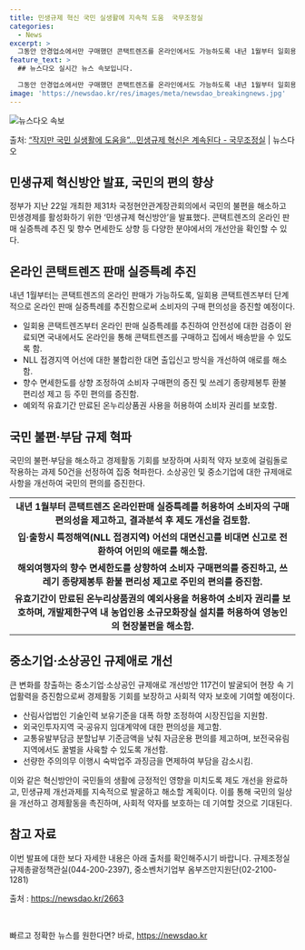 ```yaml
---
title: 민생규제 혁신 국민 실생활에 지속적 도움  국무조정실
categories:
  - News
excerpt: >
  그동안 안경업소에서만 구매했던 콘택트렌즈를 온라인에서도 가능하도록 내년 1월부터 일회용 콘택트렌즈부터 단계적…
feature_text: >
  ## 뉴스다오 실시간 뉴스 속보입니다.

  그동안 안경업소에서만 구매했던 콘택트렌즈를 온라인에서도 가능하도록 내년 1월부터 일회용 콘택트렌즈부터 단계적…
image: 'https://newsdao.kr/res/images/meta/newsdao_breakingnews.jpg'
---
```


![뉴스다오 속보](https://newsdao.kr/res/images/meta/newsdao_breakingnews.jpg)

<p>출처: <a href="https://newsdao.kr/2663" rel="dofollow">“작지만 국민 실생활에 도움을”…민생규제 혁신은 계속된다 - 국무조정실</a> | 뉴스다오</p>

<h2 data-ke-size="size28">민생규제 혁신방안 발표, 국민의 편의 향상</h2>

<p data-ke-size="size16">정부가 지난 22일 개최한 제31차 국정현안관계장관회의에서 국민의 불편을 해소하고 민생경제를 활성화하기 위한 ‘민생규제 혁신방안’을 발표했다. 콘택트렌즈의 온라인 판매 실증특례 추진 및 향수 면세한도 상향 등 다양한 분야에서의 개선안을 확인할 수 있다.</p>

<h2 data-ke-size="size24">온라인 콘택트렌즈 판매 실증특례 추진</h2>
<p data-ke-size="size16">내년 1월부터는 콘택트렌즈의 온라인 판매가 가능하도록, 일회용 콘택트렌즈부터 단계적으로 온라인 판매 실증특례를 추진함으로써 소비자의 구매 편의성을 증진할 예정이다.</p>
<ul>
  <li>일회용 콘택트렌즈부터 온라인 판매 실증특례를 추진하여 안전성에 대한 검증이 완료되면 국내에서도 온라인을 통해 콘택트렌즈를 구매하고 집에서 배송받을 수 있도록 함.</li>
  <li>NLL 접경지역 어선에 대한 불합리한 대면 출입신고 방식을 개선하여 애로를 해소함.</li>
  <li>향수 면세한도를 상향 조정하여 소비자 구매편의 증진 및 쓰레기 종량제봉투 환불 편리성 제고 등 주민 편의를 증진함.</li>
  <li>예외적 유효기간 만료된 온누리상품권 사용을 허용하여 소비자 권리를 보호함.</li>
</ul>

<h2 data-ke-size="size24">국민 불편·부담 규제 혁파</h2>
<p data-ke-size="size16">국민의 불편·부담을 해소하고 경제활동 기회를 보장하며 사회적 약자 보호에 걸림돌로 작용하는 과제 50건을 선정하여 집중 혁파한다. 소상공인 및 중소기업에 대한 규제애로 사항을 개선하여 국민의 편의를 증진한다.</p>
<table>
  <tr>
    <td style="text-align: center; height: 17px;"><b>내년 1월부터 콘택트렌즈 온라인판매 실증특례를 허용하여 소비자의 구매 편의성을 제고하고, 결과분석 후 제도 개선을 검토함.</b></td>
  </tr>
  <tr>
    <td style="text-align: center; height: 17px;"><b>입·출항시 특정해역(NLL 접경지역) 어선의 대면신고를 비대면 신고로 전환하여 어민의 애로를 해소함.</b></td>
  </tr>
  <tr>
    <td style="text-align: center; height: 17px;"><b>해외여행자의 향수 면세한도를 상향하여 소비자 구매편의를 증진하고, 쓰레기 종량제봉투 환불 편리성 제고로 주민의 편의를 증진함.</b></td>
  </tr>
  <tr>
    <td style="text-align: center; height: 17px;"><b>유효기간이 만료된 온누리상품권의 예외사용을 허용하여 소비자 권리를 보호하며, 개발제한구역 내 농업인용 소규모화장실 설치를 허용하여 영농인의 현장불편을 해소함.</b></td>
  </tr>
</table>

<h2 data-ke-size="size24">중소기업·소상공인 규제애로 개선</h2>
<p data-ke-size="size16">큰 변화를 창출하는 중소기업·소상공인 규제애로 개선방안 117건이 발굴되어 현장 속 기업활력을 증진함으로써 경제활동 기회를 보장하고 사회적 약자 보호에 기여할 예정이다.</p>
<ul>
  <li>산림사업법인 기술인력 보유기준을 대폭 하향 조정하여 시장진입을 지원함.</li>
  <li>외국인투자지역 국·공유지 임대계약에 대한 편의성을 제고함.</li>
  <li>교통유발부담금 분할납부 기준금액을 낮춰 자금운용 편의를 제고하며, 보전국유림 지역에서도 꿀벌을 사육할 수 있도록 개선함.</li>
  <li>선량한 주의의무 이행시 숙박업주 과징금을 면제하여 부담을 감소시킴.</li>
</ul>

<p data-ke-size="size16">이와 같은 혁신방안이 국민들의 생활에 긍정적인 영향을 미치도록 제도 개선을 완료하고, 민생규제 개선과제를 지속적으로 발굴하고 해소할 계획이다. 이를 통해 국민의 일상을 개선하고 경제활동을 촉진하며, 사회적 약자를 보호하는 데 기여할 것으로 기대된다.</p>

<h2 data-ke-size="size24">참고 자료</h2>
<p data-ke-size="size16">이번 발표에 대한 보다 자세한 내용은 아래 출처를 확인해주시기 바랍니다. 규제조정실 규제총괄정책관실(044-200-2397), 중소벤처기업부 옴부즈만지원단(02-2100-1281)</p>
<p data-ke-size="size16">출처 : <a href="https://newsdao.kr/2663">https://newsdao.kr/2663</a></p>
<p data-ke-size="size16">&nbsp;</p> 

빠르고 정확한 뉴스를 원한다면? 바로, <a href="https://newsdao.kr" rel="dofollow">https://newsdao.kr</a>


